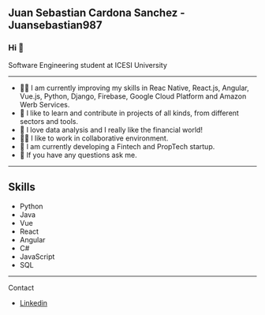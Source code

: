 ## Juan Sebastian Cardona Sanchez - Juansebastian987

### Hi 👋

Software Engineering student at ICESI University

---

- ✍🏽 I am currently improving my skills in Reac Native, React.js, Angular, Vue.js, Python, Django, Firebase, Google Cloud Platform and Amazon Werb Services.
- 💫 I like to learn and contribute in projects of all kinds, from different sectors and tools.
- 💼 I love data analysis and I really like the financial world!
- 👏🏽 I like to work in collaborative environment.
- 🌱 I am currently developing a Fintech and PropTech startup.
- 💬 If you have any questions ask me.

---

## Skills

- Python
- Java
- Vue
- React
- Angular
- C#
- JavaScript
- SQL

---

Contact

- [Linkedin](https://www.linkedin.com/in/juancardonasanchez/)
